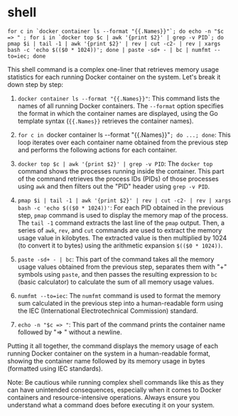 # shell

```
for c in `docker container ls --format "{{.Names}}"`; do echo -n "$c => " ; for i in `docker top $c | awk '{print $2}' | grep -v PID`; do pmap $i | tail -1 | awk '{print $2}' | rev | cut -c2- | rev | xargs bash -c 'echo $(($0 * 1024))'; done | paste -sd+ - | bc | numfmt --to=iec; done
```

This shell command is a complex one-liner that retrieves memory usage statistics for each running Docker container on the system. Let's break it down step by step:

1. `docker container ls --format "{{.Names}}"`: This command lists the names of all running Docker containers. The `--format` option specifies the format in which the container names are displayed, using the Go template syntax (`{{.Names}}` retrieves the container names).

2. `for c in `docker container ls --format "{{.Names}}"`; do ...; done`: This loop iterates over each container name obtained from the previous step and performs the following actions for each container.

3. `docker top $c | awk '{print $2}' | grep -v PID`: The `docker top` command shows the processes running inside the container. This part of the command retrieves the process IDs (PIDs) of those processes using `awk` and then filters out the "PID" header using `grep -v PID`.

4. `pmap $i | tail -1 | awk '{print $2}' | rev | cut -c2- | rev | xargs bash -c 'echo $(($0 * 1024))'`: For each PID obtained in the previous step, `pmap` command is used to display the memory map of the process. The `tail -1` command extracts the last line of the `pmap` output. Then, a series of `awk`, `rev`, and `cut` commands are used to extract the memory usage value in kilobytes. The extracted value is then multiplied by 1024 (to convert it to bytes) using the arithmetic expansion `$(($0 * 1024))`.

5. `paste -sd+ - | bc`: This part of the command takes all the memory usage values obtained from the previous step, separates them with "+" symbols using `paste`, and then passes the resulting expression to `bc` (basic calculator) to calculate the sum of all memory usage values.

6. `numfmt --to=iec`: The `numfmt` command is used to format the memory sum calculated in the previous step into a human-readable form using the IEC (International Electrotechnical Commission) standard.

7. `echo -n "$c => "`: This part of the command prints the container name followed by "=> " without a newline.

Putting it all together, the command displays the memory usage of each running Docker container on the system in a human-readable format, showing the container name followed by its memory usage in bytes (formatted using IEC standards).

Note: Be cautious while running complex shell commands like this as they can have unintended consequences, especially when it comes to Docker containers and resource-intensive operations. Always ensure you understand what a command does before executing it on your system.
